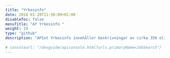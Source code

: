```yaml
---
title: "Yrkesinfo"
date: 2018-01-28T21:58:09+01:00
disableToc: false
menuTitle: "Af Yrkesinfo "
weight: 19
type: "github"
description: "APIet Yrkesinfo innehåller beskrivningar av cirka 350 olika yrken. "
              
# consoleurl: "/devguide/apiconsole.html?urls.primaryName=JobSearch"/
---
```







